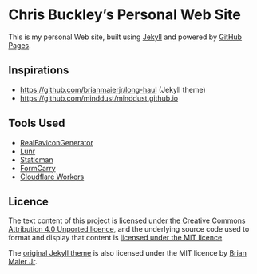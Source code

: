 # Chris Buckley’s Personal Web Site

This is my personal Web site, built using [Jekyll](https://jekyllrb.com) and powered by [GitHub Pages](https://pages.github.com/).

## Inspirations

* https://github.com/brianmaierjr/long-haul (Jekyll theme)
* https://github.com/minddust/minddust.github.io

## Tools Used

* [RealFaviconGenerator](https://realfavicongenerator.net/)
* [Lunr](https://lunrjs.com/)
* [Staticman](https://staticman.net/)
* [FormCarry](https://formcarry.com/)
* [Cloudflare Workers](https://www.cloudflare.com/en-gb/products/cloudflare-workers/)

## Licence

The text content of this project is [licensed under the Creative Commons Attribution 4.0 Unported licence](LICENCE), and the underlying source code used to format and display that content is [licensed under the MIT licence](LICENCE-CODE).

The [original Jekyll theme](https://github.com/brianmaierjr/long-haul) is also licensed under the MIT licence by [Brian Maier Jr](https://brianmaierjr.com/).
